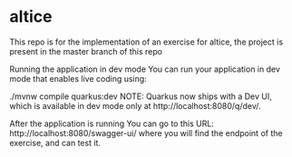 # altice
This repo is for the implementation of an exercise for altice, the project is present in the master branch of this repo 

Running the application in dev mode
You can run your application in dev mode that enables live coding using:

./mvnw compile quarkus:dev
NOTE: Quarkus now ships with a Dev UI, which is available in dev mode only at http://localhost:8080/q/dev/.

After the application is running
You can go to this URL: http://localhost:8080/swagger-ui/ where you will find the endpoint of the exercise, and can test it.


